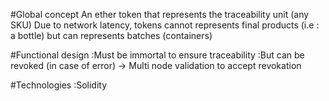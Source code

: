 #Global concept
An ether token that represents the traceability unit (any SKU)
Due to network latency, tokens cannot represents final products (i.e : a bottle) but can represents batches (containers)

#Functional design
:Must be immortal to ensure traceability
:But can be revoked (in case of error)
	-> Multi node validation to accept revokation

#Technologies 
:Solidity
